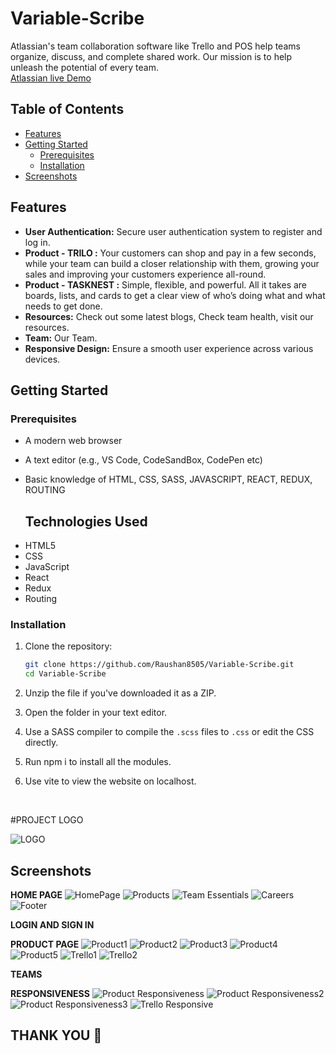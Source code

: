 # Variable-Scribe

Atlassian's team collaboration software like Trello and POS help teams organize, discuss, and complete shared work. Our mission is to help unleash the potential of every team.
 <br>
 [Atlassian live Demo](frolicking-sopapillas-3d5b65.netlify.app/)


## Table of Contents
- [Features](#features)
- [Getting Started](#getting-started)
  - [Prerequisites](#prerequisites)
  - [Installation](#installation)
- [Screenshots](#Screenshots)

## Features

- **User Authentication:** Secure user authentication system to register and log in.
- **Product - TRILO :** Your customers can shop and pay in a few seconds, while your team can build a closer relationship with them, growing your sales and improving your customers experience all-round.
- **Product - TASKNEST :** Simple, flexible, and powerful. All it takes are boards, lists, and cards to get a clear view of who’s doing what and what needs to get done.
- **Resources:** Check out some latest blogs, Check team health, visit our resources.
- **Team:** Our Team.
- **Responsive Design:** Ensure a smooth user experience across various devices.


## Getting Started

### Prerequisites
- A modern web browser
- A text editor (e.g., VS Code, CodeSandBox, CodePen etc)
- Basic knowledge of HTML, CSS, SASS, JAVASCRIPT, REACT, REDUX, ROUTING

  ## Technologies Used
<ul>
<li>HTML5</li>
<li>CSS</li>
<li>JavaScript</li>
<li>React</li> 
<li>Redux</li> 
<li>Routing</li> 
</ul>

### Installation

1. Clone the repository:

   ```bash
   git clone https://github.com/Raushan8505/Variable-Scribe.git
   cd Variable-Scribe
2. Unzip the file if you've downloaded  it as a ZIP.
3. Open the folder in your text editor.
4. Use a SASS compiler to compile the `.scss` files to `.css` or edit the CSS directly.
5. Run npm i to install all the modules.
6. Use vite to view the website on localhost.

   <br>

#PROJECT LOGO
<br>

![LOGO](https://github.com/Raushan8505/Variable-Scribe/assets/59911232/2fa8db44-550c-42bd-9293-f289267b1889)

## Screenshots
**HOME PAGE**
![HomePage](https://github.com/Raushan8505/Variable-Scribe/assets/59911232/65333705-81de-468e-b97f-b70e2535d63d)
![Products](https://github.com/Raushan8505/Variable-Scribe/assets/59911232/907d8c5f-2f91-42ac-aa68-05afd79d96a9)
![Team Essentials](https://github.com/Raushan8505/Variable-Scribe/assets/59911232/ad367880-99ed-434d-829b-608ac9f99471)
![Careers](https://github.com/Raushan8505/Variable-Scribe/assets/59911232/a522bd5d-740e-41ff-8f03-2ebf9e3b4d6c)
![Footer](https://github.com/Raushan8505/Variable-Scribe/assets/59911232/4cc047d2-fb57-4496-b95a-c2f750f30713)


**LOGIN AND SIGN IN**




**PRODUCT PAGE**
![Product1](https://github.com/Raushan8505/Variable-Scribe/assets/59911232/2935b06e-0092-4b81-8504-dedef8e24dbb)
![Product2](https://github.com/Raushan8505/Variable-Scribe/assets/59911232/09d6b8fe-30af-4d24-afdb-81617e6de4c9)
![Product3](https://github.com/Raushan8505/Variable-Scribe/assets/59911232/b18af0da-b92c-4aee-92e5-189747b4048b)
![Product4](https://github.com/Raushan8505/Variable-Scribe/assets/59911232/bae0ff63-3787-4189-aa0e-152326503f3f)
![Product5](https://github.com/Raushan8505/Variable-Scribe/assets/59911232/02aa2ae1-d283-4c2a-bb69-e1cc22ac949c)
![Trello1](https://github.com/Raushan8505/Variable-Scribe/assets/59911232/bef39fe3-fde2-46d0-bbc3-bfc6b9a87036)
![Trello2](https://github.com/Raushan8505/Variable-Scribe/assets/59911232/cb9121a8-811e-4add-920b-75a3c675b248)


**TEAMS**




**RESPONSIVENESS**
![Product Responsiveness](https://github.com/Raushan8505/Variable-Scribe/assets/59911232/8dbf3db0-3dd9-483e-9b3c-c54e4fcc969e)
![Product Responsiveness2](https://github.com/Raushan8505/Variable-Scribe/assets/59911232/291f043a-04f2-4bf1-b063-2e093a6bd1a5)
![Product Responsiveness3](https://github.com/Raushan8505/Variable-Scribe/assets/59911232/6c2be04c-70f7-4994-a7a2-705629403a67)
![Trello Responsive](https://github.com/Raushan8505/Variable-Scribe/assets/59911232/4648d09a-00fa-4468-8713-ec3cd2eddb55)

## THANK YOU 🙏

